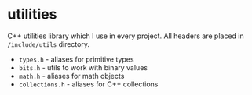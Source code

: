 # utilities

C++ utilities library which I use in every project. All headers are placed in `/include/utils` directory.

 * `types.h` - aliases for primitive types
 * `bits.h` - utils to work with binary values
 * `math.h` - aliases for math objects
 * `collections.h` - aliases for C++ collections
